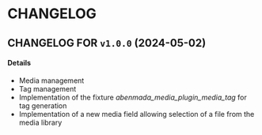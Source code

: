 # CHANGELOG

## CHANGELOG FOR `v1.0.0` (2024-05-02)

#### Details

- Media management
- Tag management
- Implementation of the fixture *abenmada_media_plugin_media_tag* for tag generation
- Implementation of a new media field allowing selection of a file from the media library
